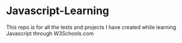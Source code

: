 # Javascript-Learning

This repo is for all the tests and projects I have created while learning Javascript through W3Schools.com
